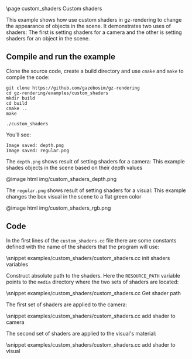 \page custom_shaders Custom shaders

This example shows how use custom shaders in gz-rendering to change the appearance of objects in the scene. It demonstrates two uses of shaders: The first is setting shaders for a camera and the other is setting shaders for an object in the scene.

## Compile and run the example

Clone the source code, create a build directory and use `cmake` and `make` to compile the code:

```{.sh}
git clone https://github.com/gazebosim/gz-rendering
cd gz-rendering/examples/custom_shaders
mkdir build
cd build
cmake ..
make
```

```{.sh}
./custom_shaders
```

You'll see:

```{.sh}
Image saved: depth.png
Image saved: regular.png
```

The `depth.png` shows result of setting shaders for a camera: This example shades objects in the scene based on their depth values

@image html img/custom_shaders_depth.png


The `regular.png` shows result of setting shaders for a visual:  This example changes the box visual in the scene to a flat green color

@image html img/custom_shaders_rgb.png

## Code

In the first lines of the `custom_shaders.cc` file there are some constants defined with the name of the shaders that the program will use:

\snippet examples/custom_shaders/custom_shaders.cc init shaders variables

Construct absolute path to the shaders. Here the `RESOURCE_PATH` variable points to the `media` directory where the two sets of shaders are located:

\snippet examples/custom_shaders/custom_shaders.cc Get shader path

The first set of shaders are applied to the camera:

\snippet examples/custom_shaders/custom_shaders.cc add shader to camera

The second set of shaders are applied to the visual's material:

\snippet examples/custom_shaders/custom_shaders.cc add shader to visual
